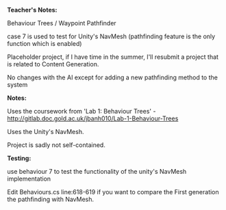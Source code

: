 **Teacher's Notes:**


Behaviour Trees / Waypoint Pathfinder

case 7 is used to test for Unity's NavMesh (pathfinding feature is the only function which is enabled)

Placeholder project, if I have time in the summer, I'll resubmit a project that is related to Content Generation.

No changes with the AI except for adding a new pathfinding method to the system


**Notes:**


Uses the coursework from 'Lab 1: Behaviour Trees' - http://gitlab.doc.gold.ac.uk/jbanh010/Lab-1-Behaviour-Trees

Uses the Unity's NavMesh.

Project is sadly not self-contained.



**Testing:**


use behaviour 7 to test the functionality of the unity's NavMesh implementation

Edit Behaviours.cs line:618-619 if you want to compare the First generation the pathfinding with NavMesh.



